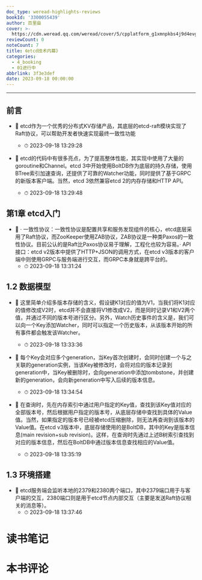 ```yaml
---
doc_type: weread-highlights-reviews
bookId: '3300055439'
author: 百里燊
cover: >-
  https://cdn.weread.qq.com/weread/cover/5/cpplatform_g1xmnpkbs4j9d4evg6qrmf/t7_cpplatform_g1xmnpkbs4j9d4evg6qrmf1681438996.jpg
reviewCount: 0
noteCount: 7
title: 《etcd技术内幕》
categories:
  - 4_booking
  - 01进行中
abbrlink: 3f3e3def
date: 2023-09-18 00:00:00
---
```


---


## 前言


- 📌 etcd作为一个优秀的分布式KV存储产品，其底层的etcd-raft模块实现了Raft协议，可以帮助开发者快速实现最终一致性功能 
    - ⏱ 2023-09-18 13:29:28 

- 📌 etcd的代码中有很多亮点，为了提高整体性能，其实现中使用了大量的goroutine和Channel。etcd 3中开始使用BoltDB作为底层的持久存储，使用BTree索引加速查询，还提供了可靠的Watcher功能，同时提供了基于GRPC的新版本客户端。当然，etcd 3依然兼容etcd 2的内存存储和HTTP API。 
    - ⏱ 2023-09-18 13:29:48 
## 第1章 etcd入门


- 📌 · 一致性协议：一致性协议是配置共享和服务发现组件的核心，etcd底层采用了Raft协议，而ZooKeeper使用ZAB协议，ZAB协议是一种类Paxos的一致性协议。目前公认的是Raft比Paxos协议易于理解，工程化也较为容易。· API接口：etcd v2版本中提供了HTTP+JSON的调用方式，在etcd v3版本的客户端中则使用GRPC与服务端进行交互，而GRPC本身就是跨平台的。 
    - ⏱ 2023-09-18 13:31:24 
## 1.2 数据模型


- 📌 这里简单介绍多版本存储的含义，假设键K1对应的值为V1，当我们将K1对应的值修改成V2时，etcd并不会直接将V1修改成V2，而是同时记录V1和V2两个值，并通过不同的版本号进行区分。另外，Watch历史事件的含义是，我们可以向一个Key添加Watcher，同时可以指定一个历史版本，从该版本开始的所有事件都会触发该Watcher。 
    - ⏱ 2023-09-18 13:33:36 

- 📌 每个Key会对应多个generation，当Key首次创建时，会同时创建一个与之关联的generation实例，当该Key被修改时，会将对应的版本记录到generation中，当Key被删除时，会向generation中添加tombstone，并创建新的generation，会向新generation中写入后续的版本信息。 
    - ⏱ 2023-09-18 13:34:54 

- 📌 在查询时，先在内存索引中通过用户指定的Key值，查找到该Key值对应的全部版本号，然后根据用户指定的版本号，从底层存储中查找到具体的Value值。当然，如果指定的版本号已经被etcd压缩删除，则无法再查询到该版本的Value值。在etcd v3版本中，底层存储使用的是BoltDB，其中的Key是版本信息(main revision+sub revision)。这样，在查询时先通过上述B树索引查找到对应的版本信息，然后在BoltDB中通过版本信息查找相应的Value值。 
    - ⏱ 2023-09-18 13:35:19 
## 1.3 环境搭建


- 📌 etcd服务端会监听本地的2379和2380两个端口，其中2379端口用于与客户端的交互，2380端口则是用于etcd节点内部交互（主要是发送Raft协议相关的消息等）。 
    - ⏱ 2023-09-18 13:37:46 

# 读书笔记


# 本书评论
